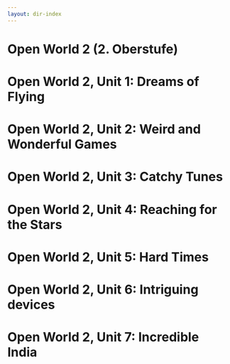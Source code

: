 ```yaml
---
layout: dir-index
---
```


# Open World 2 (2. Oberstufe)
 # Open World 2, Unit 1: Dreams of Flying
 # Open World 2, Unit 2: Weird and Wonderful Games
 # Open World 2, Unit 3: Catchy Tunes
 # Open World 2, Unit 4: Reaching for the Stars
 # Open World 2, Unit 5: Hard Times
 # Open World 2, Unit 6: Intriguing devices
 # Open World 2, Unit 7: Incredible India
<!--stackedit_data:
eyJoaXN0b3J5IjpbLTIzODk3MjMwLDE4NTA3OTUyNzldfQ==
-->